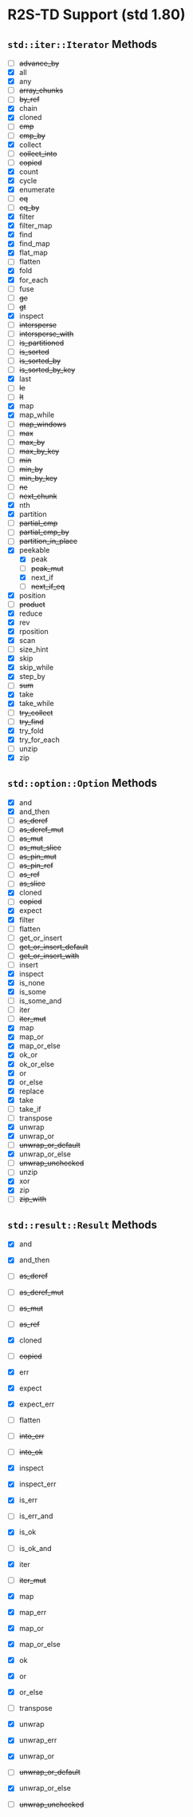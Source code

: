 # R2S-TD Support (std 1.80)

## `std::iter::Iterator` Methods

- [ ] ~~advance_by~~
- [x] all
- [x] any
- [ ] ~~array_chunks~~
- [ ] ~~by_ref~~
- [x] chain
- [x] cloned
- [ ] ~~cmp~~
- [ ] ~~cmp_by~~
- [x] collect
- [ ] ~~collect_into~~
- [ ] ~~copied~~
- [x] count
- [x] cycle
- [x] enumerate
- [ ] ~~eq~~
- [ ] ~~eq_by~~
- [x] filter
- [x] filter_map
- [x] find
- [x] find_map
- [x] flat_map
- [ ] flatten
- [x] fold
- [x] for_each
- [ ] fuse
- [ ] ~~ge~~
- [ ] ~~gt~~
- [x] inspect
- [ ] ~~intersperse~~
- [ ] ~~intersperse_with~~
- [ ] ~~is_partitioned~~
- [ ] ~~is_sorted~~
- [ ] ~~is_sorted_by~~
- [ ] ~~is_sorted_by_key~~
- [x] last
- [ ] ~~le~~
- [ ] ~~lt~~
- [x] map
- [x] map_while
- [ ] ~~map_windows~~
- [ ] ~~max~~
- [ ] ~~max_by~~
- [ ] ~~max_by_key~~
- [ ] ~~min~~
- [ ] ~~min_by~~
- [ ] ~~min_by_key~~
- [ ] ~~ne~~
- [ ] ~~next_chunk~~
- [x] nth
- [x] partition
- [ ] ~~partial_cmp~~
- [ ] ~~partial_cmp_by~~
- [ ] ~~partition_in_place~~
- [x] peekable
    - [x] peak
    - [ ] ~~peak_mut~~
    - [x] next_if
    - [ ] ~~next_if_eq~~
- [x] position
- [ ] ~~product~~
- [x] reduce
- [x] rev
- [x] rposition
- [x] scan
- [ ] size_hint
- [x] skip
- [x] skip_while
- [x] step_by
- [ ] ~~sum~~
- [x] take
- [x] take_while
- [ ] ~~try_collect~~
- [ ] ~~try_find~~
- [x] try_fold
- [x] try_for_each
- [ ] unzip
- [x] zip

## `std::option::Option` Methods

- [x] and
- [x] and_then
- [ ] ~~as_deref~~
- [ ] ~~as_deref_mut~~
- [ ] ~~as_mut~~
- [ ] ~~as_mut_slice~~
- [ ] ~~as_pin_mut~~
- [ ] ~~as_pin_ref~~
- [ ] ~~as_ref~~
- [ ] ~~as_slice~~
- [x] cloned
- [ ] ~~copied~~
- [x] expect
- [x] filter
- [ ] flatten
- [ ] get_or_insert
- [ ] ~~get_or_insert_default~~
- [ ] ~~get_or_insert_with~~
- [ ] insert
- [x] inspect
- [x] is_none
- [x] is_some
- [ ] is_some_and
- [ ] iter
- [ ] ~~iter_mut~~
- [x] map
- [x] map_or
- [x] map_or_else
- [x] ok_or
- [x] ok_or_else
- [x] or
- [x] or_else
- [x] replace
- [x] take
- [ ] take_if
- [ ] transpose
- [x] unwrap
- [x] unwrap_or
- [ ] ~~unwrap_or_default~~
- [x] unwrap_or_else
- [ ] ~~unwrap_unchecked~~
- [ ] unzip
- [x] xor
- [x] zip
- [ ] ~~zip_with~~

## `std::result::Result` Methods

- [x] and
- [x] and_then
- [ ] ~~as_deref~~
- [ ] ~~as_deref_mut~~
- [ ] ~~as_mut~~
- [ ] ~~as_ref~~
- [x] cloned
- [ ] ~~copied~~
- [x] err
- [x] expect
- [x] expect_err
- [ ] flatten
- [ ] ~~into_err~~
- [ ] ~~into_ok~~
- [x] inspect
- [x] inspect_err
- [x] is_err
- [ ] is_err_and
- [x] is_ok
- [ ] is_ok_and
- [x] iter
- [ ] ~~iter_mut~~
- [x] map
- [x] map_err
- [x] map_or
- [x] map_or_else
- [x] ok
- [x] or
- [x] or_else
- [ ] transpose
- [x] unwrap
- [x] unwrap_err
- [x] unwrap_or
- [ ] ~~unwrap_or_default~~
- [x] unwrap_or_else
- [ ] ~~unwrap_unchecked~~

